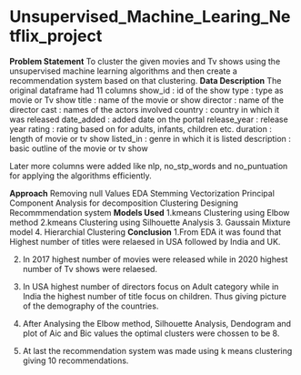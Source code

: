 # Unsupervised_Machine_Learing_Netflix_project
**Problem Statement**
To cluster the given movies and Tv shows using the unsupervised machine learning algorithms and then create a recommendation system based on that clustering.
**Data Description**
The original dataframe had 11 columns
show_id : id of the show
type : type as movie or Tv show
title : name of the movie or show
director : name of the director
cast : names of the actors involved
country : country in which it was released
date_added : added date on the portal
release_year : release year
rating : rating based on for adults, infants, children etc.
duration : length of movie or tv show
listed_in : genre in which it is listed
description : basic outline of the movie or tv show

Later more columns were added like nlp, no_stp_words and no_puntuation for applying the algorithms efficiently.

**Approach**
Removing null Values
EDA
Stemming
Vectorization
Principal Component Analysis for decomposition
Clustering
Designing Recommmendation system
**Models Used**
1.kmeans Clustering using Elbow method
2.kmeans Clustering using Silhouette Analysis
3. Gaussain Mixture model
4. Hierarchial Clustering
**Conclusion**
1.From EDA it was found that Highest number of titles were relaesed in USA followed by India and UK.

2. In 2017 highest number of movies were released while in 2020 highest number of Tv shows were relaesed.

3. In USA highest number of directors focus on Adult category while in India the highest number of title focus on children. Thus giving picture of the demography of the countries.

4. After Analysing the Elbow method, Silhouette Analysis, Dendogram and plot of Aic and Bic values the optimal clusters were chossen to be 8.

5. At last the recommendation system was made using k means clustering giving 10 recommendations.
   

